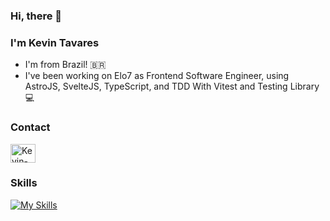 ### Hi, there 👋
### I'm Kevin Tavares

- I'm from Brazil! 🇧🇷
- I've been working on Elo7 as Frontend Software Engineer, using AstroJS, SvelteJS, TypeScript, and TDD With Vitest and Testing Library 💻

 ### Contact
<a href="https://www.linkedin.com/in/kevinbtv" target="_blank">
<img align="center" alt="Kevin-Linkding" height="30" width="40" src="https://cdn.jsdelivr.net/gh/devicons/devicon/icons/linkedin/linkedin-original.svg" style="max-width: 100%;">
</a>
  
 ### Skills
 [![My Skills](https://skills.thijs.gg/icons?i=html,css,scss,javascript,typescript,svelte,react,nextjs,astro,nodejs,jest,webpack&theme=light)](https://skills.thijs.gg)
